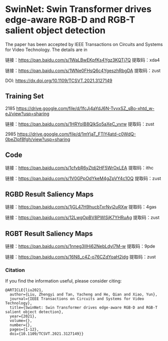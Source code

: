 # SwinNet: Swin Transformer drives edge-aware RGB-D and RGB-T salient object detection
The paper has been accepted by IEEE Transactions on Circuits and Systems for Video Technology.
The details are in 

链接：https://pan.baidu.com/s/1WaLBwEKpfKs4Ygz3KQTj7Q 
提取码：xda4

链接：https://pan.baidu.com/s/1WNe0FHsQ6c4YgeszhRbgDA 
提取码：zust 


DOI:
https://dx.doi.org/10.1109/TCSVT.2021.3127149

## Training Set
2185
https://drive.google.com/file/d/1fcJj4aYdJ6N-TvvxSZ_sBo-xhtd_w-eJ/view?usp=sharing

链接：https://pan.baidu.com/s/1HRYoIB8QlkSo5aXeC_vvrw 
提取码：zust 

2985
https://drive.google.com/file/d/1mYjaT_FTlY4atd-c0WdQ-0beZIpf8fgh/view?usp=sharing

## Code
链接：https://pan.baidu.com/s/1cfvbR6yZtdj2HF5WrOxLEA 
提取码：ithc

链接：https://pan.baidu.com/s/1V0GPpOdYkeM4gZpVY4c1OQ 
提取码：zust 


##  RGBD Result Saliency Maps 
链接：https://pan.baidu.com/s/1jGL47H9hucbTxrNvj2uRXw 
提取码：4gas

链接：https://pan.baidu.com/s/12LwgOpBV8PWlSjK7YHRuAg 
提取码：zust 


##  RGBT Result Saliency Maps 
链接：https://pan.baidu.com/s/1nneg3IIHi62NebLdyI7M-w 
提取码：9pde

链接：https://pan.baidu.com/s/16N8_c4Z-o76CZdYoaH2jdg 
提取码：zust 

### Citation

If you find the information useful, please consider citing:

```
@ARTICLE{liu2021,
  author={Liu, Zhengyi and Tan, Yacheng and He, Qian and Xiao, Yun},
  journal={IEEE Transactions on Circuits and Systems for Video Technology}, 
  title={SwinNet: Swin Transformer drives edge-aware RGB-D and RGB-T salient object detection}, 
  year={2021},
  volume={},
  number={},
  pages={1-12},
  doi={10.1109/TCSVT.2021.3127149}}
```
